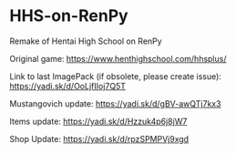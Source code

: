 # HHS-on-RenPy
Remake of Hentai High School on RenPy

Original game: https://www.henthighschool.com/hhsplus/

Link to last ImagePack (if obsolete, please create issue): https://yadi.sk/d/OoLjfIIoj7Q5T

Mustangovich update: https://yadi.sk/d/gBV-awQTj7kx3

Items update: https://yadi.sk/d/Hzzuk4p6j8jW7

Shop Update: https://yadi.sk/d/rpzSPMPVj9xgd
